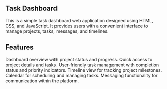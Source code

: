 <h2>Task Dashboard</h2>


This is a simple task dashboard web application designed using HTML, CSS, and JavaScript. It provides users with a convenient interface to manage projects, tasks, messages, and timelines.

<h2>Features</h2>


Dashboard overview with project status and progress.
Quick access to project details and tasks.
User-friendly task management with completion status and priority indicators.
Timeline view for tracking project milestones.
Calendar for scheduling and managing tasks.
Messaging functionality for communication within the platform.
